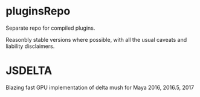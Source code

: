 # pluginsRepo
Separate repo for compiled plugins. 

Reasonbly stable versions where possible, with all the usual caveats and liability disclaimers.

# JSDELTA
Blazing fast GPU implementation of delta mush for Maya 2016, 2016.5, 2017
